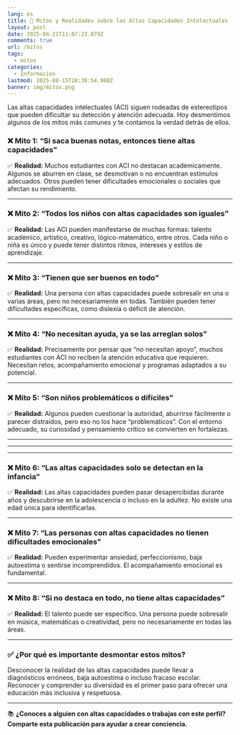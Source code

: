 ```yaml
---
lang: es
title: 🧠 Mitos y Realidades sobre las Altas Capacidades Intelectuales
layout: post
date: 2025-04-21T11:07:23.079Z
comments: true
url: /mitos
tags:
  - mitos
categories:
  - Información
lastmod: 2025-08-15T20:38:54.988Z
banner: img/mitos.png
---
```


Las altas capacidades intelectuales (ACI) siguen rodeadas de estereotipos que pueden dificultar su detección y atención adecuada. Hoy desmentimos algunos de los mitos más comunes y te contamos la verdad detrás de ellos.

### ❌ Mito 1: “Si saca buenas notas, entonces tiene altas capacidades”

✅ **Realidad:**
Muchos estudiantes con ACI no destacan académicamente. Algunos se aburren en clase, se desmotivan o no encuentran estímulos adecuados. Otros pueden tener dificultades emocionales o sociales que afectan su rendimiento.

---

### ❌ Mito 2: “Todos los niños con altas capacidades son iguales”

✅ **Realidad:**
Las ACI pueden manifestarse de muchas formas: talento académico, artístico, creativo, lógico-matemático, entre otros. Cada niño o niña es único y puede tener distintos ritmos, intereses y estilos de aprendizaje.

---

### ❌ Mito 3: “Tienen que ser buenos en todo”

✅ **Realidad:**
Una persona con altas capacidades puede sobresalir en una o varias áreas, pero no necesariamente en todas. También pueden tener dificultades específicas, como dislexia o déficit de atención.

---

### ❌ Mito 4: “No necesitan ayuda, ya se las arreglan solos”

✅ **Realidad:**
Precisamente por pensar que “no necesitan apoyo”, muchos estudiantes con ACI no reciben la atención educativa que requieren. Necesitan retos, acompañamiento emocional y programas adaptados a su potencial.

---

### ❌ Mito 5: “Son niños problemáticos o difíciles”

✅ **Realidad:**
Algunos pueden cuestionar la autoridad, aburrirse fácilmente o parecer distraídos, pero eso no los hace “problemáticos”. Con el entorno adecuado, su curiosidad y pensamiento crítico se convierten en fortalezas.

---

---

---

### ❌ Mito 6: “Las altas capacidades solo se detectan en la infancia”

✅ **Realidad:**
Las altas capacidades pueden pasar desapercibidas durante años y descubrirse en la adolescencia o incluso en la adultez. No existe una edad única para identificarlas.

---

### ❌ Mito 7: “Las personas con altas capacidades no tienen dificultades emocionales”

✅ **Realidad:**
Pueden experimentar ansiedad, perfeccionismo, baja autoestima o sentirse incomprendidos. El acompañamiento emocional es fundamental.

---

### ❌ Mito 8: “Si no destaca en todo, no tiene altas capacidades”

✅ **Realidad:**
El talento puede ser específico. Una persona puede sobresalir en música, matemáticas o creatividad, pero no necesariamente en todas las áreas.

---

### ✅ ¿Por qué es importante desmontar estos mitos?

Desconocer la realidad de las altas capacidades puede llevar a diagnósticos erróneos, baja autoestima o incluso fracaso escolar. Reconocer y comprender su diversidad es el primer paso para ofrecer una educación más inclusiva y respetuosa.

---

📚 **¿Conoces a alguien con altas capacidades o trabajas con este perfil? Comparte esta publicación para ayudar a crear conciencia.**
